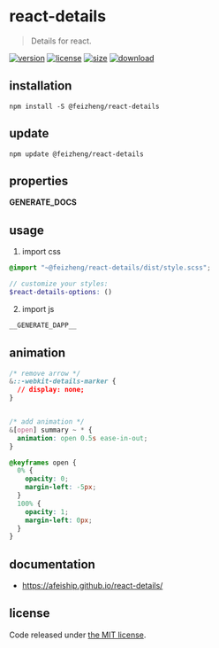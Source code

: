 # react-details
> Details for react.

[![version][version-image]][version-url]
[![license][license-image]][license-url]
[![size][size-image]][size-url]
[![download][download-image]][download-url]

## installation
```shell
npm install -S @feizheng/react-details
```

## update
```shell
npm update @feizheng/react-details
```

## properties
__GENERATE_DOCS__

## usage
1. import css
  ```scss
  @import "~@feizheng/react-details/dist/style.scss";

  // customize your styles:
  $react-details-options: ()
  ```
2. import js
  ```js
__GENERATE_DAPP__
  ```

## animation
```css
/* remove arrow */
&::-webkit-details-marker {
  // display: none;
}


/* add animation */
&[open] summary ~ * {
  animation: open 0.5s ease-in-out;
}

@keyframes open {
  0% {
    opacity: 0;
    margin-left: -5px;
  }
  100% {
    opacity: 1;
    margin-left: 0px;
  }
}
```

## documentation
- https://afeiship.github.io/react-details/


## license
Code released under [the MIT license](https://github.com/afeiship/react-details/blob/master/LICENSE.txt).

[version-image]: https://img.shields.io/npm/v/@feizheng/react-details
[version-url]: https://npmjs.org/package/@feizheng/react-details

[license-image]: https://img.shields.io/npm/l/@feizheng/react-details
[license-url]: https://github.com/afeiship/react-details/blob/master/LICENSE.txt

[size-image]: https://img.shields.io/bundlephobia/minzip/@feizheng/react-details
[size-url]: https://github.com/afeiship/react-details/blob/master/dist/react-details.min.js

[download-image]: https://img.shields.io/npm/dm/@feizheng/react-details
[download-url]: https://www.npmjs.com/package/@feizheng/react-details
